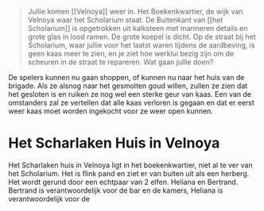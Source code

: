 > Jullie komen [[Velnoya]] weer in. Het Boekenkwartier, de wijk van Velnoya waar het Scholarium staat. De Buitenkant van [[het Scholarium]] is opgetrokken uit kalksteen met marmeren details en grote glas in lood ramen. De grote koepel is dicht.
> Op de straat bij het Scholarium, waar jullie voor het laatst waren tijdens de aardbeving, is geen kaas meer te zien, en je ziet hoe werklui bezig zijn om de scheuren in de straat te repareren.
> Wat gaan jullie doen?

De spelers kunnen nu gaan shoppen, of kunnen nu naar het huis van de brigade.
Als ze alsnog naar het gesmolten goud willen, zullen ze zien dat het gesloten is en ruiken ze nog wel een sterke geur van kaas. Een van de omstanders zal ze vertellen dat alle kaas verloren is gegaan en dat er eerst weer kaas moet worden ingekocht voor ze weer open kunnen. 

# Het Scharlaken Huis in Velnoya
Het Scharlaken huis in Velnoya ligt in het boekenkwartier, niet al te ver van het Scholarium.
Het is flink pand en ziet er van buiten uit als een herberg. Het wordt gerund door een echtpaar van 2 elfen. Heliana en Bertrand. Bertrand is verantwoordelijk voor de bar en de kamers, Heliana is verantwoordelijk voor de
